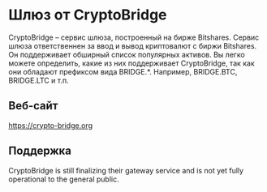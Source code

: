# Шлюз от CryptoBridge

CryptoBridge – сервис шлюза, построенный на бирже Bitshares. Сервис шлюза ответственнен за ввод и вывод криптовалют с биржи Bitshares. Он поддерживает обширный список популярных активов. Вы легко можете определить, какие из них поддерживает CryptoBridge, так как они обладают префиксом вида BRIDGE.*. Например, BRIDGE.BTC, BRIDGE.LTC и т.п.

## Веб-сайт

<https://crypto-bridge.org>

## Поддержка

CryptoBridge is still finalizing their gateway service and is not yet fully operational to the general public.